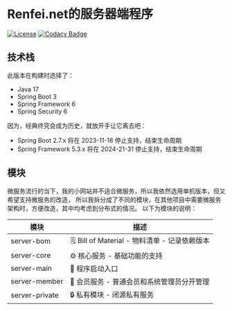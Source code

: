 # Renfei.net的服务器端程序

[![License](https://img.shields.io/github/license/renfei/server)](https://github.com/renfei/server/blob/master/LICENSE)
[![Codacy Badge](https://app.codacy.com/project/badge/Grade/347656db64164c759c755241f8534bbd)](https://app.codacy.com/gh/renfei/server/dashboard?utm_source=gh&utm_medium=referral&utm_content=&utm_campaign=Badge_grade)

## 技术栈

此版本在构建时选择了：

* Java 17
* Spring Boot 3
* Spring Framework 6
* Spring Security 6

因为，经典终究会成为历史，就放开手让它离去吧：

* Spring Boot 2.7.x 将在 2023-11-18 停止支持，结束生命周期
* Spring Framework 5.3.x 将在 2024-21-31 停止支持，结束生命周期

## 模块

微服务流行的当下，我的小网站并不适合微服务，所以我依然选用单机版本，但又希望支持微服务的改造，
所以我拆分成了不同的模块，在其他项目中需要微服务架构时，方便改造，其中均考虑到分布式的情况。
以下为模块的说明：

| 模块             | 描述                                   |
|----------------|--------------------------------------|
| server-bom     | 🗒️ Bill of Material - 物料清单 - 记录依赖版本 |
| server-core    | ⚙️ 核心服务 - 基础功能的支持                    |
| server-main    | 🏁 程序启动入口                            |
| server-member  | 👤 会员服务 - 普通会员和系统管理员分开管理             |
| server-private | 🔒 私有模块 - 闭源私有服务                     |
